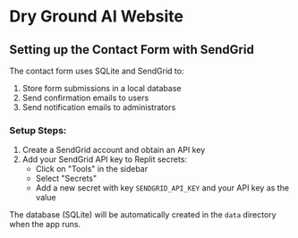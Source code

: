 # Dry Ground AI Website

## Setting up the Contact Form with SendGrid

The contact form uses SQLite and SendGrid to:
1. Store form submissions in a local database
2. Send confirmation emails to users
3. Send notification emails to administrators

### Setup Steps:

1. Create a SendGrid account and obtain an API key
2. Add your SendGrid API key to Replit secrets:
   - Click on "Tools" in the sidebar
   - Select "Secrets"
   - Add a new secret with key `SENDGRID_API_KEY` and your API key as the value

The database (SQLite) will be automatically created in the `data` directory when the app runs.